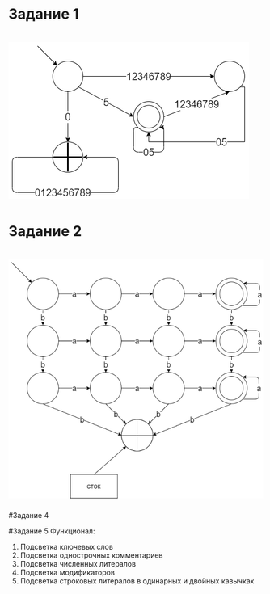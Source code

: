 # Задание 1
# ![](1task.png)

# Задание 2
# ![](2task.png)

#Задание 4

#Задание 5
Функционал:
1. Подсветка ключевых слов
2. Подсветка однострочных комментариев
3. Подсветка численных литералов
4. Подсветка модификаторов
5. Подсветка строковых литералов в одинарных и двойных кавычках